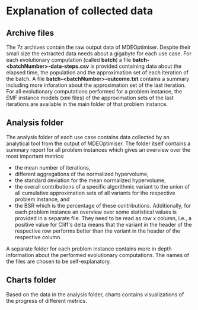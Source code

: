 # Explanation of collected data #

## Archive files ##
The 7z archives contain the raw output data of MDEOptimiser. Despite their small size the extracted data needs about a gigabyte for each use case.
For each evolutionary computation (called **batch**) a file **batch-\<batchNumber\>-data-steps.csv** is provided containing data about the elapsed time, the population and the approximation set of each iteration of the batch.
A file **batch-\<batchNumber\>-outcome.txt** contains a summary including more inforation about the approximation set of the last iteration. 
For all evolutionary computations performed for a problem instance, the EMF instance models (xmi files) of the approximation sets of the last iterations are available in the main folder of that problem instance.

## Analysis folder ##
The analysis folder of each use case contains data collected by an analytical tool from the output of MDEOptimiser.
The folder itself contains a summary report for all problem instances which gives an overview over the most important metrics:
- the mean number of iterations,
- different aggregations of the normalized hypervolume,
- the standard deviation for the mean normalized hypervolume,
- the overall contributions of a specific algorithmic variant to the union of all cumulative approximation sets of all variants for the respective problem instance, and
- the BSR which is the percentage of these contributions.
Additionally, for each problem instance an overview over some statistical values is provided in a separate file. They need to be read as row x column, i.e., 
a positive value for Cliff's delta means that the variant in the header of the respective row performs better than the variant in the header of the respective column.

A separate folder for each problem instance contains more in depth information about the performed evolutionary computations. The names of the files are chosen to be self-explanatory.

## Charts folder ##
Based on the data in the analysis folder, charts contains visualizations of the progress of different metrics.
